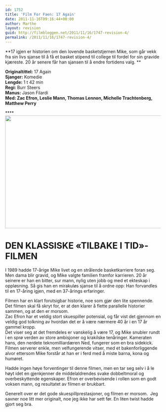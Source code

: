 ```yaml
---
id: 1752
title: 'Film For Faen: 17 Again'
date: 2011-11-16T09:16:44+00:00
author: Marthe
layout: revision
guid: http://filmbloggen.net/2011/11/16/1747-revision-4/
permalink: /2011/11/16/1747-revision-4/
---
```

**17 igjen er historien om den lovende basketstjernen Mike, som går vekk fra sin livs sjanse til å få et basket stipend til college til fordel for sin gravide kjæreste. 20 år senere får han sjansen til å endre fortidens valg. **

**Originaltittel:** 17 Again  
**Sjanger:** Komedie  
**Lengde:** 1 t 42 min  
**Regi:** Burr Steers  
**Manus:** Jason Filardi  
**Med: Zac Efron, Leslie Mann, Thomas Lennon, Michelle Trachtenberg, Matthew Perry**

****<a href="http://filmbloggen.net/2011/11/16/film-for-faen-17-again/17-again-728465/" rel="attachment wp-att-1748"><img class="alignnone size-full wp-image-1748" src="http://filmbloggen.net/wp-content/uploads//2011/11/17-AGAIN-728465.jpg" alt="" width="570" height="364" /></a>

# DEN KLASSISKE &laquo;TILBAKE I TID&raquo;-FILMEN

I 1989 hadde 17-årige Mike livet og en strålende basketkarriere foran seg. Men dama blir gravid, og Mike valgte familien framfor karrieren. 20 år seinere er han en bitter, sur mann, nylig uten jobb og med et ekteskap i oppløsning. Så gis han en mirakuløs sjanse til å ordne opp: Han forvandles til en 17-åring igjen, med en 37-årings erfaringer.

Filmen har en klart forutsigbar historie, noe som gjør den lite spennende. Det filmen skal få skryt for, er at den klarer å flette parallelle historier sammen, og at den er morsom.  
Zac Efron har et veldig stort skuespiller potensial, og får vist det gjennom en veldig god tolkning av hvordan det er å være nærmere 40 år i en 17 år gammel kropp.  
Det viser seg at det fremdeles er vanskelig å være 17, og Mike snubler rundt i en sprø verden av store ambisjoner og krakilske tenåringer. Kameraten hans, den nerdete teknomilliardæren Ned, fungerer som en bra sidekick. Filmen serverer enkle, men velfungerende vitser, med et bakenforliggende alvor ettersom Mike forstår at han er i ferd med å miste barna, kona og humøret.

Hadde ingen høye forventinger til denne filmen, men en tar seg selv i å le høyt idet en gjenkjenner de middelaldrendes svake dobbeltmoral og overbeskyttende egenskaper. Efron er overbevisende i rollen som en godt voksen mann, og resultatet av filmen er brukbart.

Generelt over er det gode skuespillprestasjoner, og filmen er morsom.  Jeg savner noe litt mer originalt, noe jeg ikke har sett før. En liten twist hadde gjort seg bra.